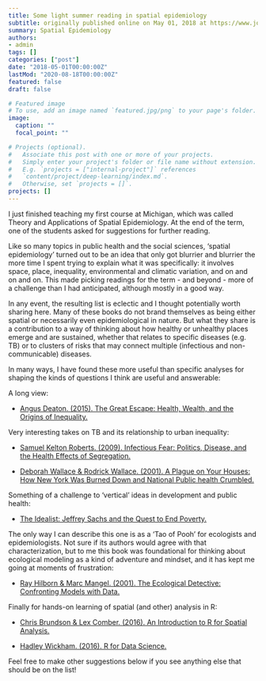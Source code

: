 ```yaml
---
title: Some light summer reading in spatial epidemiology
subtitle: originally published online on May 01, 2018 at https://www.jonzelner.net/
summary: Spatial Epidemiology
authors:
- admin
tags: []
categories: ["post"]
date: "2018-05-01T00:00:00Z"
lastMod: "2020-08-18T00:00:00Z"
featured: false
draft: false

# Featured image
# To use, add an image named `featured.jpg/png` to your page's folder. 
image:
  caption: ""
  focal_point: ""

# Projects (optional).
#   Associate this post with one or more of your projects.
#   Simply enter your project's folder or file name without extension.
#   E.g. `projects = ["internal-project"]` references 
#   `content/project/deep-learning/index.md`.
#   Otherwise, set `projects = []`.
projects: []
---
```


I just finished teaching my first course at Michigan, which was called Theory and Applications of Spatial Epidemiology. At the end of the term, one of the students asked for suggestions for further reading.

Like so many topics in public health and the social sciences, ‘spatial epidemiology’ turned out to be an idea that only got blurrier and blurrier the more time I spent trying to explain what it was specifically: it involves space, place, inequality, environmental and climatic variation, and on and on and on. This made picking readings for the term - and beyond - more of a challenge than I had anticipated, although mostly in a good way.

In any event, the resulting list is eclectic and I thought potentially worth sharing here. Many of these books do not brand themselves as being either spatial or necessarily even epidemiological in nature. But what they share is a contribution to a way of thinking about how healthy or unhealthy places emerge and are sustained, whether that relates to specific diseases (e.g. TB) or to clusters of risks that may connect multiple (infectious and non-communicable) diseases.

In many ways, I have found these more useful than specific analyses for shaping the kinds of questions I think are useful and answerable:

A long view:

- [Angus Deaton. (2015). The Great Escape: Health, Wealth, and the Origins of Inequality.](https://www.amazon.com/Great-Escape-Health-Origins-Inequality/dp/0691165629/ref=sr_1_1?s=books&ie=UTF8&qid=1523648549&sr=1-1&keywords=angus+deaton+great+escape)

Very interesting takes on TB and its relationship to urban inequality:

- [Samuel Kelton Roberts. (2009). Infectious Fear: Politics, Disease, and the Health Effects of Segregation.](https://www.amazon.com/Infectious-Fear-Politics-Segregation-Medicine/dp/0807859346/ref=sr_1_1?s=books&ie=UTF8&qid=1523648262&sr=1-1&keywords=infectious+fear)

- [Deborah Wallace & Rodrick Wallace. (2001). A Plague on Your Houses: How New York Was Burned Down and National Public health Crumbled.](https://www.amazon.com/s/ref=nb_sb_noss_2?url=search-alias%3Dstripbooks&field-keywords=a+plague+on+your+houses)

Something of a challenge to ‘vertical’ ideas in development and public health:

- [The Idealist: Jeffrey Sachs and the Quest to End Poverty.](https://www.amazon.com/Idealist-Jeffrey-Sachs-Poverty-Hardcover/dp/B00GSD203S/ref=sr_1_2?ie=UTF8&qid=1523647727&sr=8-2&keywords=the+idealist+nina+munk)

The only way I can describe this one is as a ‘Tao of Pooh’ for ecologists and epidemiologists. Not sure if its authors would agree with that characterization, but to me this book was foundational for thinking about ecological modeling as a kind of adventure and mindset, and it has kept me going at moments of frustration:

- [Ray Hilborn & Marc Mangel. (2001). The Ecological Detective: Confronting Models with Data.](https://www.amazon.com/Ecological-Detective-Confronting-Models-Data/dp/0691034974/ref=sr_1_1?s=books&ie=UTF8&qid=1523648022&sr=1-1&keywords=the+ecological+detective)

Finally for hands-on learning of spatial (and other) analysis in R:

- [Chris Brundson & Lex Comber. (2016). An Introduction to R for Spatial Analysis.](https://www.amazon.com/Introduction-Spatial-Analysis-Mapping/dp/1446272958/ref=sr_1_3?s=books&ie=UTF8&qid=1523647937&sr=1-3&keywords=spatial+r)

- [Hadley Wickham. (2016). R for Data Science.](https://www.amazon.com/Data-Science-Transform-Visualize-Model/dp/1491910399/ref=pd_sim_14_4?_encoding=UTF8&pd_rd_i=1491910399&pd_rd_r=RWTXF7QVAMPG3NCWVW5Y&pd_rd_w=oufv2&pd_rd_wg=jkhfZ&psc=1&refRID=RWTXF7QVAMPG3NCWVW5Y)

Feel free to make other suggestions below if you see anything else that should be on the list!
